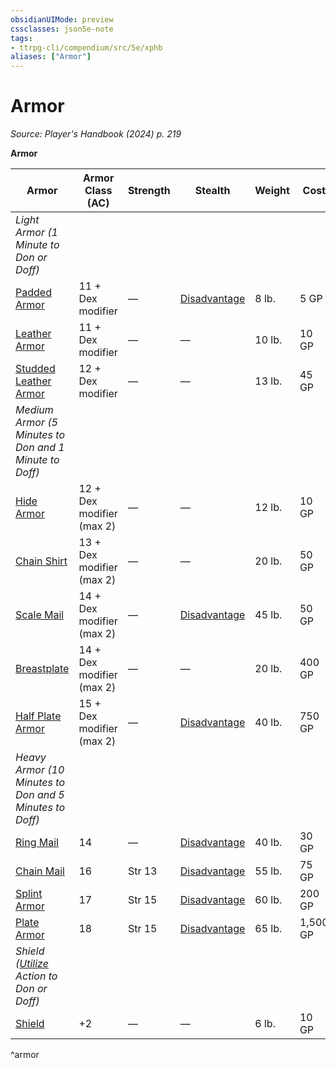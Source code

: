 ```yaml
---
obsidianUIMode: preview
cssclasses: json5e-note
tags:
- ttrpg-cli/compendium/src/5e/xphb
aliases: ["Armor"]
---
```

# Armor
*Source: Player's Handbook (2024) p. 219* 

**Armor**

| Armor | Armor Class (AC) | Strength | Stealth | Weight | Cost |
|-------|------------------|----------|---------|--------|------|
| *Light Armor (1 Minute to Don or Doff)* |
| [Padded Armor](3-Compendium/items/padded-armor-xphb.md) | 11 + Dex modifier | — | [Disadvantage](3-Compendium/rules/variant-rules/disadvantage-xphb.md) | 8 lb. | 5 GP |
| [Leather Armor](3-Compendium/items/leather-armor-xphb.md) | 11 + Dex modifier | — | — | 10 lb. | 10 GP |
| [Studded Leather Armor](3-Compendium/items/studded-leather-armor-xphb.md) | 12 + Dex modifier | — | — | 13 lb. | 45 GP |
| *Medium Armor (5 Minutes to Don and 1 Minute to Doff)* |
| [Hide Armor](3-Compendium/items/hide-armor-xphb.md) | 12 + Dex modifier (max 2) | — | — | 12 lb. | 10 GP |
| [Chain Shirt](3-Compendium/items/chain-shirt-xphb.md) | 13 + Dex modifier (max 2) | — | — | 20 lb. | 50 GP |
| [Scale Mail](3-Compendium/items/scale-mail-xphb.md) | 14 + Dex modifier (max 2) | — | [Disadvantage](3-Compendium/rules/variant-rules/disadvantage-xphb.md) | 45 lb. | 50 GP |
| [Breastplate](3-Compendium/items/breastplate-xphb.md) | 14 + Dex modifier (max 2) | — | — | 20 lb. | 400 GP |
| [Half Plate Armor](3-Compendium/items/half-plate-armor-xphb.md) | 15 + Dex modifier (max 2) | — | [Disadvantage](3-Compendium/rules/variant-rules/disadvantage-xphb.md) | 40 lb. | 750 GP |
| *Heavy Armor (10 Minutes to Don and 5 Minutes to Doff)* |
| [Ring Mail](3-Compendium/items/ring-mail-xphb.md) | 14 | — | [Disadvantage](3-Compendium/rules/variant-rules/disadvantage-xphb.md) | 40 lb. | 30 GP |
| [Chain Mail](3-Compendium/items/chain-mail-xphb.md) | 16 | Str 13 | [Disadvantage](3-Compendium/rules/variant-rules/disadvantage-xphb.md) | 55 lb. | 75 GP |
| [Splint Armor](3-Compendium/items/splint-armor-xphb.md) | 17 | Str 15 | [Disadvantage](3-Compendium/rules/variant-rules/disadvantage-xphb.md) | 60 lb. | 200 GP |
| [Plate Armor](3-Compendium/items/plate-armor-xphb.md) | 18 | Str 15 | [Disadvantage](3-Compendium/rules/variant-rules/disadvantage-xphb.md) | 65 lb. | 1,500 GP |
| *Shield ([Utilize](3-Compendium/rules/actions.md#Utilize) Action to Don or Doff)* |
| [Shield](3-Compendium/items/shield-xphb.md) | +2 | — | — | 6 lb. | 10 GP |
^armor